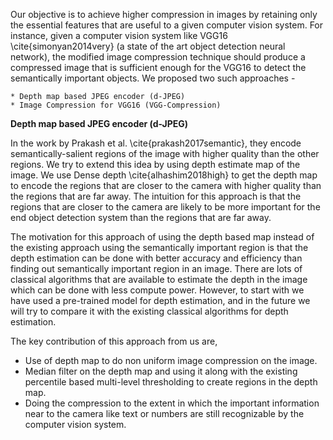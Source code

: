 Our objective is to achieve higher compression in images by retaining only the essential features that are useful to a given computer vision system. For instance, given a computer vision system like VGG16 \cite{simonyan2014very} (a state of the art object detection neural network), the modified image compression technique should produce a compressed image that is sufficient enough for the VGG16 to detect the semantically important objects. We proposed two such approaches -

    * Depth map based JPEG encoder (d-JPEG)
    * Image Compression for VGG16 (VGG-Compression)

**Depth map based JPEG encoder (d-JPEG)**



In the work by Prakash et al. \cite{prakash2017semantic}, they encode semantically-salient regions of the image with higher quality than the other regions. We try to extend this idea by using depth estimate map of the image. We use Dense depth \cite{alhashim2018high} to get the depth map to encode the regions that are closer to the camera with higher quality than the regions that are far away. The intuition for this approach is that the regions that are closer to the camera are likely to be more important for the end object detection system than the regions that are far away.



The motivation for this approach of using the depth based map instead of the existing approach using the semantically important region is that the depth estimation can be done with better accuracy and efficiency than finding out semantically important region in an image. There are lots of classical algorithms that are available to estimate the depth in the image which can be done with less compute power. However, to start with we have used a pre-trained model for depth estimation, and in the future we will try to compare it with the existing classical algorithms for depth estimation. 


The key contribution of this approach from us are,

* Use of depth map to do non uniform image compression on the image.
* Median filter on the depth map and using it along with the existing percentile based multi-level thresholding to create regions in the depth map.
* Doing the compression to the extent in which the important information near to the camera like text or numbers are still recognizable by the computer vision system.





